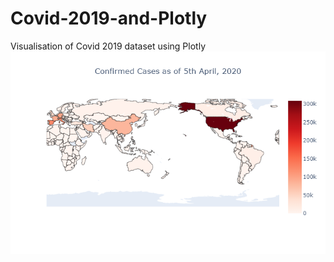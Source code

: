 # Covid-2019-and-Plotly
Visualisation of Covid 2019 dataset using Plotly
![Alt text](/newplot.png?raw=true "Plot")
